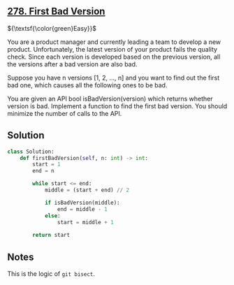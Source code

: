 ## [278. First Bad Version](https://leetcode.com/problems/first-bad-version/)

${\textsf{\color{green}Easy}}$

You are a product manager and currently leading a team to develop a new product. Unfortunately, the latest version of your product fails the quality check. Since each version is developed based on the previous version, all the versions after a bad version are also bad.

Suppose you have n versions [1, 2, ..., n] and you want to find out the first bad one, which causes all the following ones to be bad.

You are given an API bool isBadVersion(version) which returns whether version is bad. Implement a function to find the first bad version. You should minimize the number of calls to the API.

## Solution
```python
class Solution:
    def firstBadVersion(self, n: int) -> int:
        start = 1
        end = n

        while start <= end:
            middle = (start + end) // 2

            if isBadVersion(middle):
                end = middle - 1
            else:
                start = middle + 1
            
        return start
```

## Notes
This is the logic of `git bisect`.
